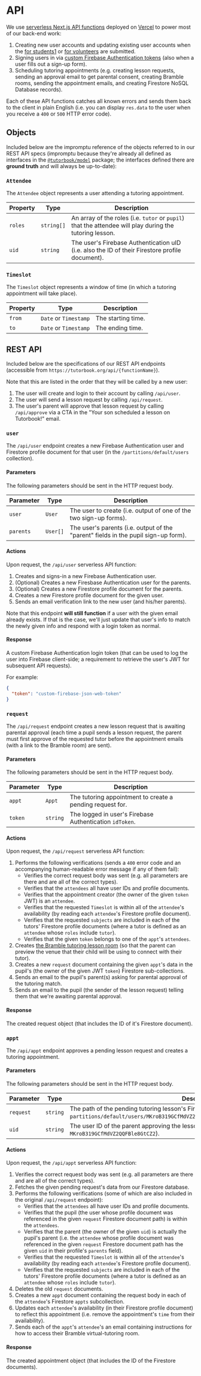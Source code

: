 # API

We use [serverless Next.js API
functions](https://nextjs.org/docs/api-routes/introduction) deployed on
[Vercel](https://vercel.com) to power most of our back-end work:

1. Creating new user accounts and updating existing user accounts when the
   [for students1](https://tutorbook.org/pupils) or [for
   volunteers](https://tutorbook.org/tutors) are submitted.
2. Signing users in via [custom Firebase Authentication
   tokens](https://firebase.google.com/docs/auth/admin/create-custom-tokens)
   (also when a user fills out a sign-up form).
3. Scheduling tutoring appointments (e.g. creating lesson requests, sending an
   approval email to get parental consent, creating Bramble rooms, sending the
   appointment emails, and creating Firestore NoSQL Database records).

Each of these API functions catches all known errors and sends them back to the
client in plain English (i.e. you can display `res.data` to the user when you
receive a `400` or `500` HTTP error code).

## Objects

Included below are the impromptu reference of the objects referred to in our
REST API specs (impromptu because they're already all defined as interfaces in
the [`@tutorbook/model`](https://github.com/tutorbookapp/covid-tutoring/tree/master/src/model/lib/)
package; the interfaces defined there are **ground truth** and will always be
up-to-date):

### `Attendee`

The `Attendee` object represents a user attending a tutoring appointment.

| Property | Type       | Description                                                                                             |
| -------- | ---------- | ------------------------------------------------------------------------------------------------------- |
| `roles`  | `string[]` | An array of the roles (i.e. `tutor` or `pupil`) that the attendee will play during the tutoring lesson. |
| `uid`    | `string`   | The user's Firebase Authentication uID (i.e. also the ID of their Firestore profile document).          |

### `Timeslot`

The `Timeslot` object represents a window of time (in which a tutoring
appointment will take place).

| Property | Type                  | Description        |
| -------- | --------------------- | ------------------ |
| `from`   | `Date` or `Timestamp` | The starting time. |
| `to`     | `Date` or `Timestamp` | The ending time.   |

## REST API

Included below are the specifications of our REST API endpoints (accessible from
`https://tutorbook.org/api/{functionName}`).

Note that this are listed in the order that they will be called by a new user:

1. The user will create and login to their account by calling `/api/user`.
2. The user will send a lesson request by calling `/api/request`.
3. The user's parent will approve that lesson request by calling `/api/approve`
   via a CTA in the "Your son scheduled a lesson on Tutorbook!" email.

### `user`

The `/api/user` endpoint creates a new Firebase Authentication user and
Firestore profile document for that user (in the `/partitions/default/users`
collection).

#### Parameters

The following parameters should be sent in the HTTP request body.

| Parameter | Type     | Description                                                                        |
| --------- | -------- | ---------------------------------------------------------------------------------- |
| `user`    | `User`   | The user to create (i.e. output of one of the two sign-up forms).                  |
| `parents` | `User[]` | The user's parents (i.e. output of the "parent" fields in the pupil sign-up form). |

#### Actions

Upon request, the `/api/user` serverless API function:

1. Creates and signs-in a new Firebase Authentication user.
2. (Optional) Creates a new Firesbase Authentication user for the parents.
3. (Optional) Creates a new Firestore profile document for the parents.
4. Creates a new Firestore profile document for the given user.
5. Sends an email verification link to the new user (and his/her parents).

Note that this endpoint **will still function** if a user with the given email
already exists. If that is the case, we'll just update that user's info to match
the newly given info and respond with a login token as normal.

#### Response

A custom Firebase Authentication login token (that can be used to log the user
into Firebase client-side; a requirement to retrieve the user's JWT for
subsequent API requests).

For example:

```json
{
  "token": "custom-firebase-json-web-token"
}
```

### `request`

The `/api/request` endpoint creates a new lesson request that is awaiting
parental approval (each time a pupil sends a lesson request, the parent must
first approve of the requested tutor before the appointment emails (with a link
to the Bramble room) are sent).

#### Parameters

The following parameters should be sent in the HTTP request body.

| Parameter | Type     | Description                                               |
| --------- | -------- | --------------------------------------------------------- |
| `appt`    | `Appt`   | The tutoring appointment to create a pending request for. |
| `token`   | `string` | The logged in user's Firebase Authentication `idToken`.   |

#### Actions

Upon request, the `/api/request` serverless API function:

1. Performs the following verifications (sends a `400` error code and an
   accompanying human-readable error message if any of them fail):
   - Verifies the correct request body was sent (e.g. all parameters are there
     and are all of the correct types).
   - Verifies that the `attendees` all have user IDs and profile documents.
   - Verifies that the appointment creator (the owner of the given `token` JWT)
     is an `attendee`.
   - Verifies that the requested `Timeslot` is within all of the `attendee`'s
     availability (by reading each `attendee`'s Firestore profile document).
   - Verifies that the requested `subjects` are included in each of the tutors'
     Firestore profile documents (where a tutor is defined as an `attendee` whose
     `roles` include `tutor`).
   - Verifies that the given `token` belongs to one of the `appt`'s `attendees`.
2. Creates [the Bramble tutoring lesson room](https://about.bramble.io/api.html)
   (so that the parent can preview the venue that their child will be using to
   connect with their tutor).
3. Creates a new `request` document containing the given `appt`'s data in the
   pupil's (the owner of the given JWT `token`) Firestore sub-collections.
4. Sends an email to the pupil's parent(s) asking for parental approval of the
   tutoring match.
5. Sends an email to the pupil (the sender of the lesson request) telling them
   that we're awaiting parental approval.

#### Response

The created request object (that includes the ID of it's Firestore document).

### `appt`

The `/api/appt` endpoint approves a pending lesson request and creates a
tutoring appointment.

#### Parameters

The following parameters should be sent in the HTTP request body.

| Parameter | Type     | Description                                                                                                                                                           |
| --------- | -------- | --------------------------------------------------------------------------------------------------------------------------------------------------------------------- |
| `request` | `string` | The path of the pending tutoring lesson's Firestore document to approve (e.g. `partitions/default/users/MKroB319GCfMdVZ2QQFBle8GtCZ2/requests/CEt4uGqTtRg17rZamCLC`). |
| `uid`     | `string` | The user ID of the parent approving the lesson request (e.g. `MKroB319GCfMdVZ2QQFBle8GtCZ2`).                                                                         |

#### Actions

Upon request, the `/api/appt` serverless API function:

1. Verifies the correct request body was sent (e.g. all parameters are there and
   are all of the correct types).
2. Fetches the given pending request's data from our Firestore database.
3. Performs the following verifications (some of which are also included in the
   original `/api/request` endpoint):
   - Verifies that the `attendees` all have user IDs and profile documents.
   - Verifies that the pupil (the user whose profile document was referenced in
     the given `request` Firestore document path) is within the `attendees`.
   - Verifies that the parent (the owner of the given `uid`) is actually the
     pupil's parent (i.e. the `attendee` whose profile document was referenced
     in the given `request` Firestore document path has the given `uid` in their
     profile's `parents` field).
   - Verifies that the requested `Timeslot` is within all of the `attendee`'s
     availability (by reading each `attendee`'s Firestore profile document).
   - Verifies that the requested `subjects` are included in each of the tutors'
     Firestore profile documents (where a tutor is defined as an `attendee` whose
     `roles` include `tutor`).
4. Deletes the old `request` documents.
5. Creates a new `appt` document containing the request body in each of the
   `attendee`'s Firestore `appts` subcollection.
6. Updates each `attendee`'s availability (in their Firestore profile document)
   to reflect this appointment (i.e. remove the appointment's `time` from their
   availability).
7. Sends each of the `appt`'s `attendee`'s an email containing instructions for
   how to access their Bramble virtual-tutoring room.

#### Response

The created appointment object (that includes the ID of the Firestore
documents).
